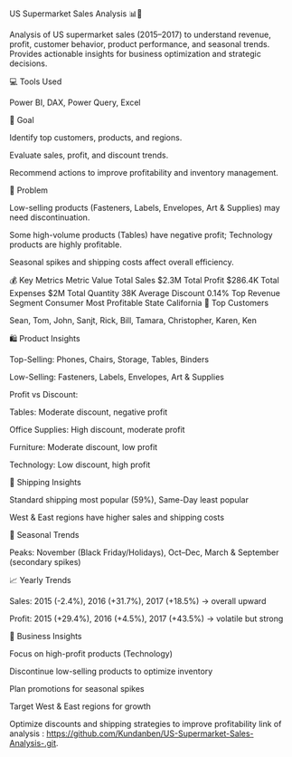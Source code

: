 US Supermarket Sales Analysis 📊🛒

Analysis of US supermarket sales (2015–2017) to understand revenue, profit, customer behavior, product performance, and seasonal trends. Provides actionable insights for business optimization and strategic decisions.

💻 Tools Used

Power BI, DAX, Power Query, Excel

🎯 Goal

Identify top customers, products, and regions.

Evaluate sales, profit, and discount trends.

Recommend actions to improve profitability and inventory management.

🛑 Problem

Low-selling products (Fasteners, Labels, Envelopes, Art & Supplies) may need discontinuation.

Some high-volume products (Tables) have negative profit; Technology products are highly profitable.

Seasonal spikes and shipping costs affect overall efficiency.

💰 Key Metrics
Metric	Value
Total Sales	$2.3M
Total Profit	$286.4K
Total Expenses	$2M
Total Quantity	38K
Average Discount	0.14%
Top Revenue Segment	Consumer
Most Profitable State	California
👥 Top Customers

Sean, Tom, John, Sanjt, Rick, Bill, Tamara, Christopher, Karen, Ken

🛍 Product Insights

Top-Selling: Phones, Chairs, Storage, Tables, Binders

Low-Selling: Fasteners, Labels, Envelopes, Art & Supplies

Profit vs Discount:

Tables: Moderate discount, negative profit

Office Supplies: High discount, moderate profit

Furniture: Moderate discount, low profit

Technology: Low discount, high profit

🚚 Shipping Insights

Standard shipping most popular (59%), Same-Day least popular

West & East regions have higher sales and shipping costs

📅 Seasonal Trends

Peaks: November (Black Friday/Holidays), Oct–Dec, March & September (secondary spikes)

📈 Yearly Trends

Sales: 2015 (-2.4%), 2016 (+31.7%), 2017 (+18.5%) → overall upward

Profit: 2015 (+29.4%), 2016 (+4.5%), 2017 (+43.5%) → volatile but strong

🔑 Business Insights

Focus on high-profit products (Technology)

Discontinue low-selling products to optimize inventory

Plan promotions for seasonal spikes

Target West & East regions for growth

Optimize discounts and shipping strategies to improve profitability
link of  analysis : https://github.com/Kundanben/US-Supermarket-Sales-Analysis-.git.
